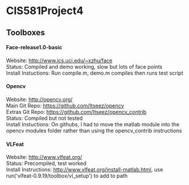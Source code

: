 CIS581Project4
==============

## Toolboxes

#### Face-release1.0-basic  
Website: http://www.ics.uci.edu/~xzhu/face  
Status: Compiled and demo working, slow but lots of face points  
Install Instuctions: Run compile.m, demo.m compiles then runs test script  

#### Opencv
Website: http://opencv.org/  
Main Git Repo: https://github.com/Itseez/opencv  
Extras Git Repo: https://github.com/Itseez/opencv_contrib  
Status: Compiled but not tested  
Install Instuctions: On githubs, I had to move the matlab module into the opencv modules folder rather than using the opencv_contrib instructions  

#### VLFeat
Website: http://www.vlfeat.org/  
Status: Precompiled, test worked  
Install Instructions: http://www.vlfeat.org/install-matlab.html, use run('vlfeat-0.9.19/toolbox/vl_setup') to add to path  
